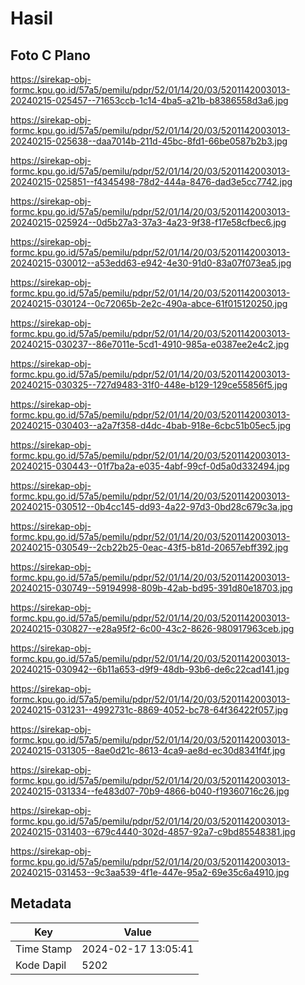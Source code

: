 # Hasil

## Foto C Plano

https://sirekap-obj-formc.kpu.go.id/57a5/pemilu/pdpr/52/01/14/20/03/5201142003013-20240215-025457--71653ccb-1c14-4ba5-a21b-b8386558d3a6.jpg

https://sirekap-obj-formc.kpu.go.id/57a5/pemilu/pdpr/52/01/14/20/03/5201142003013-20240215-025638--daa7014b-211d-45bc-8fd1-66be0587b2b3.jpg

https://sirekap-obj-formc.kpu.go.id/57a5/pemilu/pdpr/52/01/14/20/03/5201142003013-20240215-025851--f4345498-78d2-444a-8476-dad3e5cc7742.jpg

https://sirekap-obj-formc.kpu.go.id/57a5/pemilu/pdpr/52/01/14/20/03/5201142003013-20240215-025924--0d5b27a3-37a3-4a23-9f38-f17e58cfbec6.jpg

https://sirekap-obj-formc.kpu.go.id/57a5/pemilu/pdpr/52/01/14/20/03/5201142003013-20240215-030012--a53edd63-e942-4e30-91d0-83a07f073ea5.jpg

https://sirekap-obj-formc.kpu.go.id/57a5/pemilu/pdpr/52/01/14/20/03/5201142003013-20240215-030124--0c72065b-2e2c-490a-abce-61f015120250.jpg

https://sirekap-obj-formc.kpu.go.id/57a5/pemilu/pdpr/52/01/14/20/03/5201142003013-20240215-030237--86e7011e-5cd1-4910-985a-e0387ee2e4c2.jpg

https://sirekap-obj-formc.kpu.go.id/57a5/pemilu/pdpr/52/01/14/20/03/5201142003013-20240215-030325--727d9483-31f0-448e-b129-129ce55856f5.jpg

https://sirekap-obj-formc.kpu.go.id/57a5/pemilu/pdpr/52/01/14/20/03/5201142003013-20240215-030403--a2a7f358-d4dc-4bab-918e-6cbc51b05ec5.jpg

https://sirekap-obj-formc.kpu.go.id/57a5/pemilu/pdpr/52/01/14/20/03/5201142003013-20240215-030443--01f7ba2a-e035-4abf-99cf-0d5a0d332494.jpg

https://sirekap-obj-formc.kpu.go.id/57a5/pemilu/pdpr/52/01/14/20/03/5201142003013-20240215-030512--0b4cc145-dd93-4a22-97d3-0bd28c679c3a.jpg

https://sirekap-obj-formc.kpu.go.id/57a5/pemilu/pdpr/52/01/14/20/03/5201142003013-20240215-030549--2cb22b25-0eac-43f5-b81d-20657ebff392.jpg

https://sirekap-obj-formc.kpu.go.id/57a5/pemilu/pdpr/52/01/14/20/03/5201142003013-20240215-030749--59194998-809b-42ab-bd95-391d80e18703.jpg

https://sirekap-obj-formc.kpu.go.id/57a5/pemilu/pdpr/52/01/14/20/03/5201142003013-20240215-030827--e28a95f2-6c00-43c2-8626-980917963ceb.jpg

https://sirekap-obj-formc.kpu.go.id/57a5/pemilu/pdpr/52/01/14/20/03/5201142003013-20240215-030942--6b11a653-d9f9-48db-93b6-de6c22cad141.jpg

https://sirekap-obj-formc.kpu.go.id/57a5/pemilu/pdpr/52/01/14/20/03/5201142003013-20240215-031231--4992731c-8869-4052-bc78-64f36422f057.jpg

https://sirekap-obj-formc.kpu.go.id/57a5/pemilu/pdpr/52/01/14/20/03/5201142003013-20240215-031305--8ae0d21c-8613-4ca9-ae8d-ec30d8341f4f.jpg

https://sirekap-obj-formc.kpu.go.id/57a5/pemilu/pdpr/52/01/14/20/03/5201142003013-20240215-031334--fe483d07-70b9-4866-b040-f19360716c26.jpg

https://sirekap-obj-formc.kpu.go.id/57a5/pemilu/pdpr/52/01/14/20/03/5201142003013-20240215-031403--679c4440-302d-4857-92a7-c9bd85548381.jpg

https://sirekap-obj-formc.kpu.go.id/57a5/pemilu/pdpr/52/01/14/20/03/5201142003013-20240215-031453--9c3aa539-4f1e-447e-95a2-69e35c6a4910.jpg


## Metadata

| Key        | Value               |
| ---------- | ------------------- |
| Time Stamp | 2024-02-17 13:05:41 |
| Kode Dapil | 5202                |



